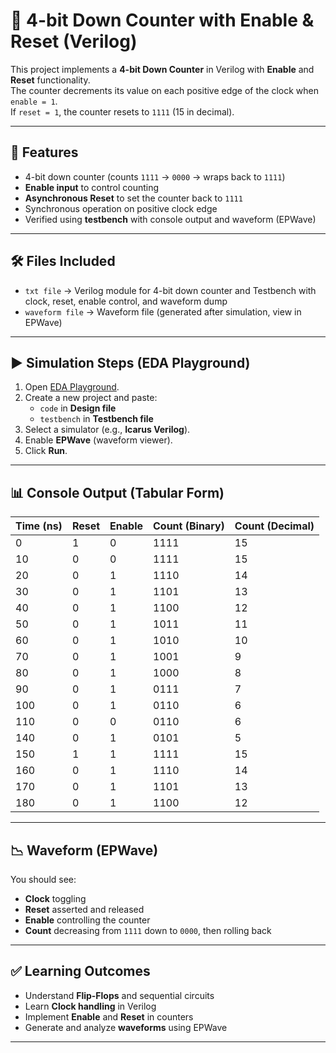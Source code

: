 # 🔽 4-bit Down Counter with Enable & Reset (Verilog)

This project implements a **4-bit Down Counter** in Verilog with **Enable** and **Reset** functionality.  
The counter decrements its value on each positive edge of the clock when `enable = 1`.  
If `reset = 1`, the counter resets to `1111` (15 in decimal).

---

## 📌 Features
- 4-bit down counter (counts `1111` → `0000` → wraps back to `1111`)
- **Enable input** to control counting
- **Asynchronous Reset** to set the counter back to `1111`
- Synchronous operation on positive clock edge
- Verified using **testbench** with console output and waveform (EPWave)

---

## 🛠 Files Included
- `txt file` → Verilog module for 4-bit down counter  and Testbench with clock, reset, enable control, and waveform dump  
- `waveform file` → Waveform file (generated after simulation, view in EPWave)  

---

## ▶️ Simulation Steps (EDA Playground)
1. Open [EDA Playground](https://www.edaplayground.com/).  
2. Create a new project and paste:  
   - `code` in **Design file**  
   - `testbench` in **Testbench file**  
3. Select a simulator (e.g., **Icarus Verilog**).  
4. Enable **EPWave** (waveform viewer).  
5. Click **Run**.  

---

## 📊 Console Output (Tabular Form)

| Time (ns) | Reset | Enable | Count (Binary) | Count (Decimal) |
|-----------|-------|--------|----------------|-----------------|
| 0         | 1     | 0      | 1111           | 15 |
| 10        | 0     | 0      | 1111           | 15 |
| 20        | 0     | 1      | 1110           | 14 |
| 30        | 0     | 1      | 1101           | 13 |
| 40        | 0     | 1      | 1100           | 12 |
| 50        | 0     | 1      | 1011           | 11 |
| 60        | 0     | 1      | 1010           | 10 |
| 70        | 0     | 1      | 1001           | 9 |
| 80        | 0     | 1      | 1000           | 8 |
| 90        | 0     | 1      | 0111           | 7 |
| 100       | 0     | 1      | 0110           | 6 |
| 110       | 0     | 0      | 0110           | 6 |
| 140       | 0     | 1      | 0101           | 5 |
| 150       | 1     | 1      | 1111           | 15 |
| 160       | 0     | 1      | 1110           | 14 |
| 170       | 0     | 1      | 1101           | 13 |
| 180       | 0     | 1      | 1100           | 12 |

---

## 📉 Waveform (EPWave)
You should see:
- **Clock** toggling  
- **Reset** asserted and released  
- **Enable** controlling the counter  
- **Count** decreasing from `1111` down to `0000`, then rolling back  

---

## ✅ Learning Outcomes
- Understand **Flip-Flops** and sequential circuits  
- Learn **Clock handling** in Verilog  
- Implement **Enable** and **Reset** in counters  
- Generate and analyze **waveforms** using EPWave  

---
